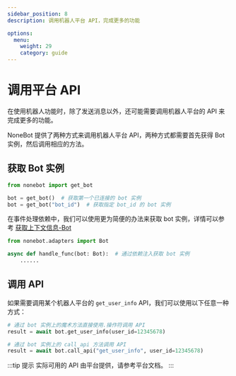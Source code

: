 ```yaml
---
sidebar_position: 8
description: 调用机器人平台 API，完成更多的功能

options:
  menu:
    weight: 29
    category: guide
---
```


# 调用平台 API

在使用机器人功能时，除了发送消息以外，还可能需要调用机器人平台的 API 来完成更多的功能。

NoneBot 提供了两种方式来调用机器人平台 API，两种方式都需要首先获得 Bot 实例，然后调用相应的方法。

## 获取 Bot 实例

```python
from nonebot import get_bot

bot = get_bot()  # 获取第一个已连接的 bot 实例
bot = get_bot("bot_id")  # 获取指定 bot_id 的 bot 实例
```

在事件处理依赖中，我们可以使用更为简便的办法来获取 bot 实例，详情可以参考 [获取上下文信息-Bot](https://v2.nonebot.dev/docs/tutorial/plugin/create-handler#bot)

```python
from nonebot.adapters import Bot

async def handle_func(bot: Bot):  # 通过依赖注入获取 bot 实例
    ......
```

## 调用 API

如果需要调用某个机器人平台的 `get_user_info` API，我们可以使用以下任意一种方式：

```python
# 通过 bot 实例上的魔术方法直接使用.操作符调用 API
result = await bot.get_user_info(user_id=12345678)

# 通过 bot 实例上的 call_api 方法调用 API
result = await bot.call_api("get_user_info", user_id=12345678)
```

:::tip 提示
实际可用的 API 由平台提供，请参考平台文档。
:::
